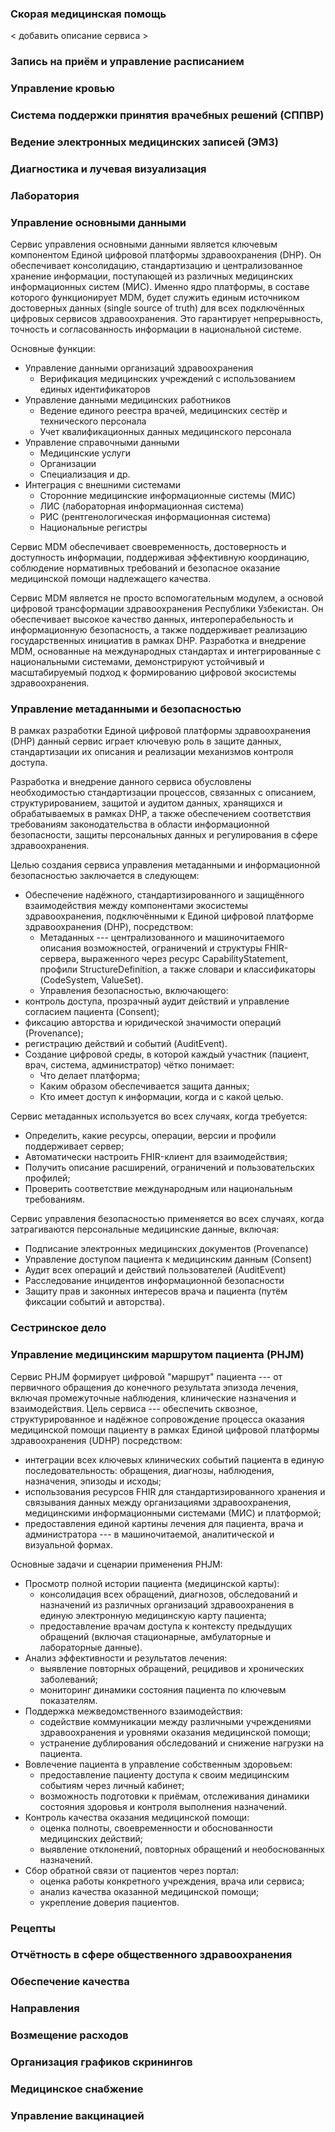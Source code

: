 ### Скорая медицинская помощь
\< добавить описание сервиса \>

### Запись на приём и управление расписанием  

### Управление кровью 

### Система поддержки принятия врачебных решений (СППВР)

### Ведение электронных медицинских записей (ЭМЗ) 

### Диагностика и лучевая визуализация  

### Лаборатория 

### Управление основными данными 

Сервис управления основными данными является ключевым компонентом Единой цифровой платформы здравоохранения (DHP). Он обеспечивает консолидацию, стандартизацию и централизованное хранение информации, поступающей из различных медицинских информационных систем (МИС). Именно ядро платформы, в составе которого функционирует MDM, будет служить единым источником достоверных данных (single source of truth) для всех подключённых цифровых сервисов здравоохранения. Это гарантирует непрерывность, точность и согласованность информации в национальной системе.

Основные функции:

- Управление данными организаций здравоохранения
  - Верификация медицинских учреждений с использованием единых идентификаторов
- Управление данными медицинских работников
  - Ведение единого реестра врачей, медицинских сестёр и технического персонала
  - Учет квалификационных данных медицинского персонала
- Управление справочными данными
  - Медицинские услуги
  - Организации
  - Специализация и др.
- Интеграция с внешними системами
  - Сторонние медицинские информационные системы (МИС)
  - ЛИС (лабораторная информационная система)
  - РИС (рентгенологическая информационная система)
  - Национальные регистры

Сервис MDM обеспечивает своевременность, достоверность и доступность информации, поддерживая эффективную координацию, соблюдение нормативных требований и безопасное оказание медицинской помощи надлежащего качества.

Сервис MDM является не просто вспомогательным модулем, а основой цифровой трансформации здравоохранения Республики Узбекистан. Он обеспечивает высокое качество данных, интероперабельность и информационную безопасность, а также поддерживает реализацию государственных инициатив в рамках DHP. Разработка и внедрение MDM, основанные на международных стандартах и интегрированные с национальными системами, демонстрируют устойчивый и масштабируемый подход к формированию цифровой экосистемы здравоохранения.

### Управление метаданными и безопасностью 

В рамках разработки Единой цифровой платформы здравоохранения (DHP) данный сервис играет ключевую роль в защите данных, стандартизации их описания и реализации механизмов контроля доступа.

Разработка и внедрение данного сервиса обусловлены необходимостью стандартизации процессов, связанных с описанием, структурированием, защитой и аудитом данных, хранящихся и обрабатываемых в рамках DHP, а также обеспечением соответствия требованиям законодательства в области информационной безопасности, защиты персональных данных и регулирования в сфере здравоохранения.

Целью создания сервиса управления метаданными и информационной безопасностью заключается в следующем:

- Обеспечение надёжного, стандартизированного и защищённого взаимодействия между компонентами экосистемы здравоохранения, подключёнными к Единой цифровой платформе здравоохранения (DHP), посредством:
  - Метаданных --- централизованного и машиночитаемого описания возможностей, ограничений и структуры FHIR-сервера, выраженного через ресурс CapabilityStatement, профили StructureDefinition, а также словари и классификаторы (CodeSystem, ValueSet).
  - Управления безопасностью, включающего:
- контроль доступа, прозрачный аудит действий и управление согласием пациента (Consent);
- фиксацию авторства и юридической значимости операций (Provenance);
- регистрацию действий и событий (AuditEvent).
- Создание цифровой среды, в которой каждый участник (пациент, врач, система, администратор) чётко понимает:
  - Что делает платформа;
  - Каким образом обеспечивается защита данных;
  - Кто имеет доступ к информации, когда и с какой целью.

Сервис метаданных используется во всех случаях, когда требуется:

- Определить, какие ресурсы, операции, версии и профили поддерживает сервер;
- Автоматически настроить FHIR-клиент для взаимодействия;
- Получить описание расширений, ограничений и пользовательских профилей;
- Проверить соответствие международным или национальным требованиям.

Сервис управления безопасностью применяется во всех случаях, когда затрагиваются персональные медицинские данные, включая:

- Подписание электронных медицинских документов (Provenance)
- Управление доступом пациента к медицинским данным (Consent)
- Аудит всех операций и действий пользователей (AuditEvent)
- Расследование инцидентов информационной безопасности
- Защиту прав и законных интересов врача и пациента (путём фиксации событий и авторства).

### Сестринское дело 

### Управление медицинским маршрутом пациента (PHJM)

Сервис PHJM формирует цифровой "маршрут" пациента --- от первичного обращения до конечного результата эпизода лечения, включая промежуточные наблюдения, клинические назначения и взаимодействия. Цель сервиса --- обеспечить сквозное, структурированное и надёжное сопровождение процесса оказания медицинской помощи пациенту в рамках Единой цифровой платформы здравоохранения (UDHP) посредством:

- интеграции всех ключевых клинических событий пациента в единую последовательность: обращения, диагнозы, наблюдения, назначения, эпизоды и исходы;
- использования ресурсов FHIR для стандартизированного хранения и связывания данных между организациями здравоохранения, медицинскими информационными системами (МИС) и платформой;
- предоставления единой картины лечения для пациента, врача и администратора --- в машиночитаемой, аналитической и визуальной формах.

Основные задачи и сценарии применения PHJM:

- Просмотр полной истории пациента (медицинской карты):
  - консолидация всех обращений, диагнозов, обследований и назначений из различных организаций здравоохранения в единую электронную медицинскую карту пациента;
  - предоставление врачам доступа к контексту предыдущих обращений (включая стационарные, амбулаторные и лабораторные данные).
- Анализ эффективности и результатов лечения:
  - выявление повторных обращений, рецидивов и хронических заболеваний;
  - мониторинг динамики состояния пациента по ключевым показателям.
- Поддержка межведомственного взаимодействия:
  - содействие коммуникации между различными учреждениями здравоохранения и уровнями оказания медицинской помощи;
  - устранение дублирования обследований и снижение нагрузки на пациента.
- Вовлечение пациента в управление собственным здоровьем:
  - предоставление пациенту доступа к своим медицинским событиям через личный кабинет;
  - возможность подготовки к приёмам, отслеживания динамики состояния здоровья и контроля выполнения назначений.
- Контроль качества оказания медицинской помощи:
  - оценка полноты, своевременности и обоснованности медицинских действий;
  - выявление отклонений, повторных обращений и необоснованных назначений.
- Сбор обратной связи от пациентов через портал:
  - оценка работы конкретного учреждения, врача или сервиса;
  - анализ качества оказанной медицинской помощи;
  - укрепление доверия пациентов.

### Рецепты 

### Отчётность в сфере общественного здравоохранения  

### Обеспечение качества 

### Направления 

### Возмещение расходов 

### Организация графиков скринингов  

### Медицинское снабжение   

### Управление вакцинацией